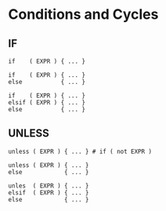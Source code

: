 # Conditions and Cycles

## IF

```
if    ( EXPR ) { ... }
```
```
if    ( EXPR ) { ... }
else           { ... }
```
```
if    ( EXPR ) { ... }
elsif ( EXPR ) { ... }
else           { ... }
```

## UNLESS

```
unless ( EXPR ) { ... } # if ( not EXPR )
```
```
unless ( EXPR ) { ... }
else            { ... }
```
```
unles  ( EXPR ) { ... }
elsif  ( EXPR ) { ... }
else            { ... }
```
